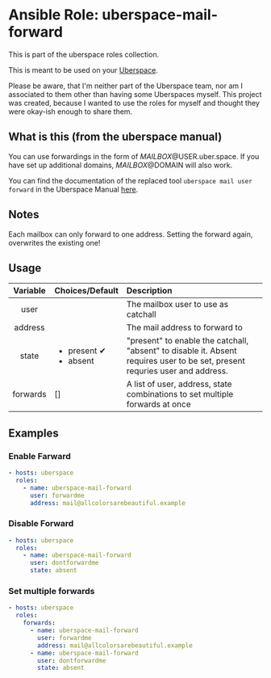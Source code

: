 # Ansible Role: uberspace-mail-forward

This is part of the uberspace roles collection.

This is meant to be used on your [Uberspace](https://uberspace.de/).

Please be aware, that I'm neither part of the Uberspace team, nor am I associated to them other than having some Uberspaces myself.
This project was created, because I wanted to use the roles for myself and thought they were okay-ish enough to share them.

## What is this (from the uberspace manual)

You can use forwardings in the form of $MAILBOX@$USER.uber.space. If you have set up additional domains, $MAILBOX@$DOMAIN will also work.

You can find the documentation of the replaced tool `uberspace mail user forward` in the Uberspace Manual [here](https://manual.uberspace.de/mail-forwarding.html).

## Notes

Each mailbox can only forward to one address. Setting the forward again, overwrites the existing one!

## Usage

| Variable | Choices/Default                            | Description                                                                                                                  |
| :------: | :----------------------------------------- | :--------------------------------------------------------------------------------------------------------------------------- |
|   user   |                                            | The mailbox user to use as catchall                                                                                          |
| address  |                                            | The mail address to forward to                                                                                               |
|  state   | <ul><li>present ✔</li><li>absent</li></ul> | "present" to enable the catchall, "absent" to disable it. Absent requires user to be set, present requries user and address. |
| forwards | []                                         | A list of user, address, state combinations to set multiple forwards at once                                                 |

## Examples

### Enable Farward

```yaml
- hosts: uberspace
  roles:
    - name: uberspace-mail-forward
      user: forwardme
      address: mail@allcolorsarebeautiful.example
```

### Disable Forward

```yaml
- hosts: uberspace
  roles:
    - name: uberspace-mail-forward
      user: dontforwardme
      state: absent
```

### Set multiple forwards

```yaml
- hosts: uberspace
  roles:
    forwards:
      - name: uberspace-mail-forward
        user: forwardme
        address: mail@allcolorsarebeautiful.example
      - name: uberspace-mail-forward
        user: dontforwardme
        state: absent
```
